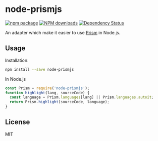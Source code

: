 # node-prismjs

[![npm package](https://img.shields.io/npm/v/node-prismjs.svg?style=flat-square)](https://www.npmjs.org/package/node-prismjs)
[![NPM downloads](http://img.shields.io/npm/dm/node-prismjs.svg?style=flat-square)](https://npmjs.org/package/node-prismjs)
[![Dependency Status](https://david-dm.org/benjycui/node-prismjs.svg?style=flat-square)](https://david-dm.org/benjycui/node-prismjs)

An adapter which make it easier to use [Prism](http://prismjs.com/) in Node.js.

## Usage

Installation:

```bash
npm install --save node-prismjs
```

In Node.js

```js
const Prism = require('node-prismjs');
function highlight(lang, sourceCode) {
  const language = Prism.languages[lang] || Prism.languages.autoit;
  return Prism.highlight(sourceCode, language);
}
```

## License

MIT
